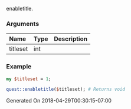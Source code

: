 enabletitle.
### Arguments
**Name**|**Type**|**Description**
:---|:---|:---
titleset|int|

### Example

```perl
my $titleset = 1;

quest::enabletitle($titleset); # Returns void
```


Generated On 2018-04-29T00:30:15-07:00